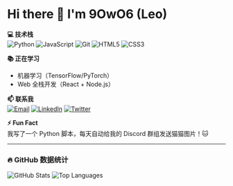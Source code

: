 # Hi there 👋 I'm 9OwO6 (Leo)

**💻 技术栈**  
![Python](https://img.shields.io/badge/-Python-3776AB?logo=python&logoColor=white)
![JavaScript](https://img.shields.io/badge/-JavaScript-F7DF1E?logo=javascript&logoColor=black)
![Git](https://img.shields.io/badge/-Git-F05032?logo=git&logoColor=white)
![HTML5](https://img.shields.io/badge/-HTML5-E34F26?logo=html5&logoColor=white)
![CSS3](https://img.shields.io/badge/-CSS3-1572B6?logo=css3&logoColor=white)

**📚 正在学习**  
- 机器学习（TensorFlow/PyTorch）
- Web 全栈开发（React + Node.js）

**📫 联系我**  
[![Email](https://img.shields.io/badge/-Email-D14836?logo=gmail&logoColor=white)](mailto:your.email@example.com)
[![LinkedIn](https://img.shields.io/badge/-LinkedIn-0A66C2?logo=linkedin)](https://linkedin.com/in/your-profile)
[![Twitter](https://img.shields.io/badge/-Twitter-1DA1F2?logo=twitter&logoColor=white)](https://twitter.com/your-handle)

**⚡ Fun Fact**  
我写了一个 Python 脚本，每天自动给我的 Discord 群组发送猫猫图片！🐱

---

### 🔥 GitHub 数据统计
![GitHub Stats](https://github-readme-stats.vercel.app/api?username=9OwO6&show_icons=true&theme=radical)
![Top Languages](https://github-readme-stats.vercel.app/api/top-langs/?username=9OwO6&layout=compact&theme=radical)

